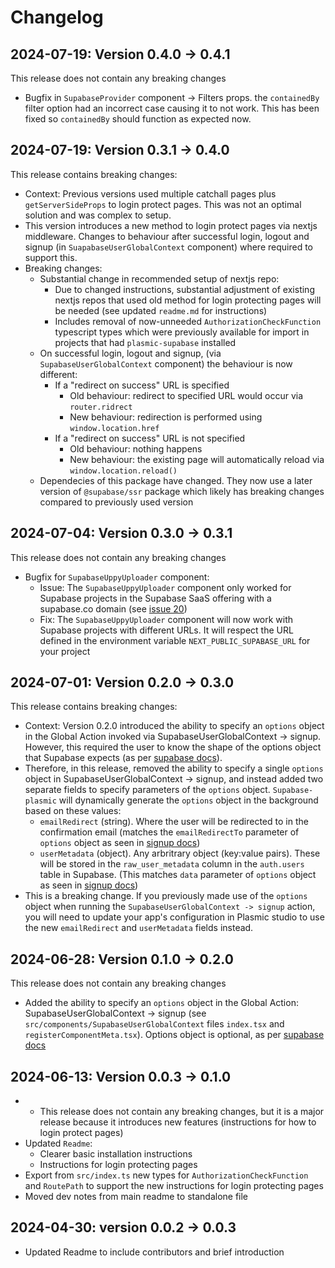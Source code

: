 # Changelog

## 2024-07-19: Version 0.4.0 -> 0.4.1
This release does not contain any breaking changes
* Bugfix in `SupabaseProvider` component -> Filters props. the `containedBy` filter option had an incorrect case causing it to not work. This has been fixed so `containedBy` should function as expected now.

## 2024-07-19: Version 0.3.1 -> 0.4.0
This release contains breaking changes:
* Context: Previous versions used multiple catchall pages plus `getServerSideProps` to login protect pages. This was not an optimal solution and was complex to setup. 
* This version introduces a new method to login protect pages via nextjs middleware. Changes to behaviour after successful login, logout and signup (in `SuapabaseUserGlobalContext` component) where required to support this.
* Breaking changes:
    * Substantial change in recommended setup of nextjs repo:
        * Due to changed instructions, substantial adjustment of existing nextjs repos that used old method for login protecting pages will be needed (see updated `readme.md` for instructions)
        * Includes removal of now-unneeded `AuthorizationCheckFunction` typescript types which were previously available for import in projects that had `plasmic-supabase` installed
    * On successful login, logout and signup, (via `SupabaseUserGlobalContext` component) the behaviour is now different:
        * If a "redirect on success" URL is specified
            * Old behaviour: redirect to specified URL would occur via `router.ridrect`
            * New behaviour: redirection is performed using `window.location.href`
        * If a "redirect on success" URL is not specified
            * Old behaviour: nothing happens
            * New behaviour: the existing page will automatically reload via `window.location.reload()`
    * Dependecies of this package have changed. They now use a later version of `@supabase/ssr` package which likely has breaking changes compared to previously used version

## 2024-07-04: Version 0.3.0 -> 0.3.1
This release does not contain any breaking changes
* Bugfix for `SupabaseUppyUploader` component:
    * Issue: The `SupabaseUppyUploader` component only worked for Supabase projects in the Supabase SaaS offering with a supabase.co domain (see [issue 20](https://github.com/CallumBoase/plasmic-supabase/issues/20))
    * Fix: The `SupabaseUppyUploader` component will now work with Supabase projects with different URLs. It will respect the URL defined in the environment variable `NEXT_PUBLIC_SUPABASE_URL` for your project

## 2024-07-01: Version 0.2.0 -> 0.3.0
This release contains breaking changes:
* Context: Version 0.2.0 introduced the ability to specify an `options` object in the Global Action invoked via SupabaseUserGlobalContext -> signup. However, this required the user to know the shape of the options object that Supabase expects (as per [supabase docs](https://supabase.com/docs/reference/javascript/auth-signup)). 
* Therefore, in this release, removed the ability to specify a single `options` object in SupabaseUserGlobalContext -> signup, and instead added two separate fields to specify parameters of the `options` object. `Supabase-plasmic` will dynamically generate the `options` object in the background based on these values:
    * `emailRedirect` (string). Where the user will be redirected to in the confirmation email (matches the `emailRedirectTo` parameter of `options` object as seen in [signup docs](https://supabase.com/docs/reference/javascript/auth-signup))
    * `userMetadata` (object). Any arbritrary object (key:value pairs). These will be stored in the `raw_user_metadata` column in the `auth.users` table in Supabase. (This matches `data` parameter of `options` object as seen in [signup docs](https://supabase.com/docs/reference/javascript/auth-signup))
* This is a breaking change. If you previously made use of the `options` object when running the `SupabaseUserGlobalContext -> signup` action, you will need to update your app's configuration in Plasmic studio to use the new `emailRedirect` and `userMetadata` fields instead.

## 2024-06-28: Version 0.1.0 -> 0.2.0
This release does not contain any breaking changes
* Added the ability to specify an `options` object in the Global Action: SupabaseUserGlobalContext -> signup (see `src/components/SupabaseUserGlobalContext` files `index.tsx` and `registerComponentMeta.tsx`). Options object is optional, as per [supabase docs](https://supabase.com/docs/reference/javascript/auth-signup)

## 2024-06-13: Version 0.0.3 -> 0.1.0
* * This release does not contain any breaking changes, but it is a major release because it introduces new features (instructions for how to login protect pages)
* Updated `Readme`:
    * Clearer basic installation instructions
    * Instructions for login protecting pages
* Export from `src/index.ts` new types for `AuthorizationCheckFunction` and `RoutePath` to support the new instructions for login protecting pages
* Moved dev notes from main readme to standalone file

## 2024-04-30: version 0.0.2 -> 0.0.3
* Updated Readme to include contributors and brief introduction 